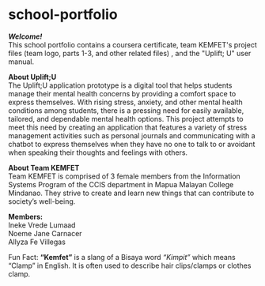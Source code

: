# school-portfolio

<b><i>Welcome!</b></i><br>
This school portfolio contains a coursera certificate, team KEMFET's project files (team logo, parts 1-3, and other related files) , and the "Uplift; U" user manual.

<b>About Uplift;U</b><br>
The Uplift;U application prototype is a digital tool that helps students manage their mental health concerns by providing a comfort space to express themselves. With rising stress, anxiety, and other mental health conditions among students, there is a pressing need for easily available, tailored, and dependable mental health options. This project attempts to meet this need by creating an application that features a variety of stress management activities such as personal journals and communicating with a chatbot to express themselves when they have no one to talk to or avoidant when speaking their thoughts and feelings with others.

<b>About Team KEMFET</b><br>
Team KEMFET is comprised of 3 female members from the Information Systems Program of the CCIS department in Mapua Malayan College Mindanao. They strive to create and learn new things that can contribute to society’s well-being.

<b>Members:</b>
<br>Ineke Vrede Lumaad
<br>Noeme Jane Carnacer
<br>Allyza Fe Villegas

Fun Fact: <b>“Kemfet”</b> is a slang of a Bisaya word <i>“Kimpit”</i> which means “Clamp” in English. It is often used to describe hair clips/clamps or clothes clamp.
